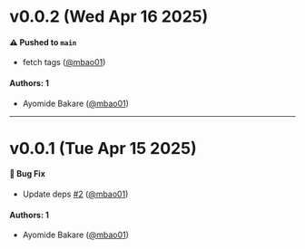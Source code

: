 # v0.0.2 (Wed Apr 16 2025)

#### ⚠️ Pushed to `main`

- fetch tags ([@mbao01](https://github.com/mbao01))

#### Authors: 1

- Ayomide Bakare ([@mbao01](https://github.com/mbao01))

---

# v0.0.1 (Tue Apr 15 2025)

#### 🐛 Bug Fix

- Update deps [#2](https://github.com/mbao01/storybook-addon-inspector/pull/2) ([@mbao01](https://github.com/mbao01))

#### Authors: 1

- Ayomide Bakare ([@mbao01](https://github.com/mbao01))
